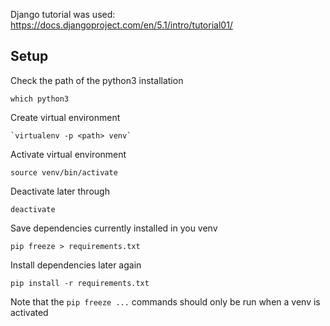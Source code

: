Django tutorial was used: https://docs.djangoproject.com/en/5.1/intro/tutorial01/

## Setup
Check the path of the python3 installation
```
which python3
```

Create virtual environment
```
`virtualenv -p <path> venv`
```

Activate virtual environment
```
source venv/bin/activate
```

Deactivate later through
```
deactivate
```

Save dependencies currently installed in you venv
```
pip freeze > requirements.txt
```

Install dependencies later again
```
pip install -r requirements.txt
```

Note that the `pip freeze ...` commands should only be run when a venv is activated
